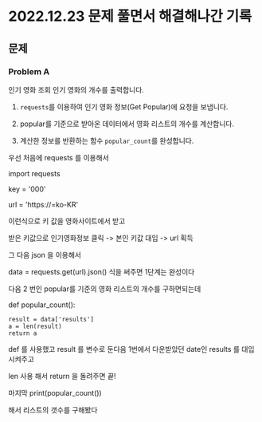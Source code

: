 # 2022.12.23 문제 풀면서 해결해나간 기록 

## 문제

### Problem A

인기 영화 조회 인기 영화의 개수를 출력합니다. 

1. `requests`를 이용하여 인기 영화 정보(Get Popular)에 요청을 보냅니다. 

2. popular를 기준으로 받아온 데이터에서 영화 리스트의 개수를 계산합니다.  

3. 계산한 정보를 반환하는 함수 `popular_count`를 완성합니다. 



  우선 처음에 requests 를 이용해서 
  
 import requests
   
key = '000'

url = 'https://=ko-KR'

이런식으로 키 값을 영화사이트에서 받고 

받은 키값으로 인기영화정보 클릭 -> 본인 키값 대입 -> url 획득 

그 다음 json 을 이용해서 

data = requests.get(url).json() 식을 써주면 1단계는 완성이다 

다음 2 번인  popular를 기준의 영화 리스트의 개수를 구하면되는데 

def popular_count():

    result = data['results']
    a = len(result)
    return a


def 를 사용했고 result 를 변수로 둔다음 1번에서 다운받았던 date인 results 를 대입시켜주고 

len 사용 해서 
return 을 돌려주면 끝!



마지막  print(popular_count())

해서 리스트의 갯수를 구해봤다
